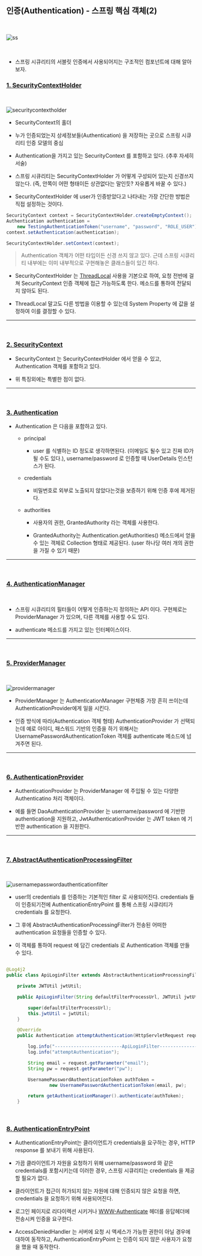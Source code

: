 ## 인증(Authentication) - 스프링 핵심 객체(2)

<br>

![ss](https://user-images.githubusercontent.com/50399804/123566088-ca8d0480-d7f9-11eb-9053-54431bf48242.png)

<br>

- 스프링 시큐리티의 서블릿 인증에서 사용되어지는 구조적인 컴포넌트에 대해 알아보자.

### [1. SecurityContextHolder](https://docs.spring.io/spring-security/site/docs/current/reference/html5/#servlet-authentication-securitycontextholder)

<br>

![securitycontextholder](https://user-images.githubusercontent.com/50399804/123564510-b266b680-d7f4-11eb-99ac-e19d5e57e513.png)

- SecurityContext의 홀더

- 누가 인증되었는지 상세정보들(Authentication) 을 저장하는 곳으로 스프링 시큐리티 인증 모델의 중심

- Authentication을 가지고 있는 SecurityContext 를 포함하고 있다. (추후 자세히 서술)

- 스프링 시큐리티는 SecurityContextHolder 가 어떻게 구성되어 있는지 신경쓰지 않는다. (즉, 안쪽이 어떤 형태이든 상관없다는 말인듯? 자유롭게 바꿀 수 있다.)

- SecurityContextHolder 에 user가 인증받았다고 나타내는 가장 간단한 방법은 직접 설정하는 것이다.

```java
SecurityContext context = SecurityContextHolder.createEmptyContext();
Authentication authentication =
    new TestingAuthenticationToken("username", "password", "ROLE_USER");
context.setAuthentication(authentication);

SecurityContextHolder.setContext(context);
```

> Authentication 객체가 어떤 타입이든 신경 쓰지 않고 있다. 근데 스프링 시큐리티 내부에는 이미 내부적으로 구현해놓은 클래스들이 있긴 하다.

- SecurityContextHolder 는 [ThreadLocal](https://yeonbot.github.io/java/ThreadLocal/) 사용을 기본으로 하여, 요청 전반에 걸쳐 SecurityContext 인증 객체에 접근 가능하도록 한다. 메소드를 통하여 전달되지 않아도 된다.

- ThreadLocal 말고도 다른 방법을 이용할 수 있는데 System Property 에 값을 설정하여 이를 결정할 수 있다.

---

<br>

### [2. SecurityContext](https://docs.spring.io/spring-security/site/docs/current/reference/html5/#servlet-authentication-securitycontext)

- SecurityContext 는 SecurityContextHolder 에서 얻을 수 있고, Authentication 객체를 포함하고 있다.

- 위 특징외에는 특별한 점이 없다.

---

<br>

### [3. Authentication](https://docs.spring.io/spring-security/site/docs/current/reference/html5/#servlet-authentication-authentication)

- Authentication 은 다음을 포함하고 있다.

  - principal

    - user 를 식별하는 ID 정도로 생각하면된다. (이메일도 될수 있고 진짜 ID가 될 수도 있다.), username/password 로 인증할 때 UserDetails 인스턴스가 된다.

  - credentials

    - 비밀번호로 외부로 노출되지 않았다는것을 보증하기 위해 인증 후에 제거된다.

  - authorities

    - 사용자의 권한, GrantedAuthority 라는 객체를 사용한다.

    - GrantedAuthority는 Authentication.getAuthorities() 메소드에서 얻을 수 있는 객체로 Collection 형태로 제공된다. (user 하나당 여러 개의 권한을 가질 수 있기 때문)

---

<br>

### [4. AuthenticationManager](https://docs.spring.io/spring-security/site/docs/current/reference/html5/#servlet-authentication-authenticationmanager)

<br>

- 스프링 시큐리티의 필터들이 어떻게 인증하는지 정의하는 API 이다. 구현체로는 ProviderManager 가 있으며, 다른 객체를 사용할 수도 있다.

- authenticate 메소드를 가지고 있는 인터페이스이다.

---

<br>

### [5. ProviderManager](https://docs.spring.io/spring-security/site/docs/current/reference/html5/#servlet-authentication-providermanager)

<br>

![providermanager](https://user-images.githubusercontent.com/50399804/123566307-5737c280-d7fa-11eb-89ae-5b53ef52fdb0.png)

- ProviderManager 는 AuthenticationManager 구현체중 가장 흔히 쓰이는데 AuthenticationProvider에게 일을 시킨다.

- 인증 방식에 따라(Authentication 객체 형태) AuthenticationProvider 가 선택되는데 예로 아이디, 패스워드 기반의 인증을 하기 위해서는 UsernamePasswordAuthenticationToken 객체를 authenticate 메소드에 넘겨주면 된다.

---

<br>

### [6. AuthenticationProvider](https://docs.spring.io/spring-security/site/docs/current/reference/html5/#servlet-authentication-authenticationproviderr)

- AuthenticationProvider 는 ProviderManager 에 주입될 수 있는 다양한 Authenticatino 처리 객체이다.

- 예를 들면 DaoAuthenticationProvider 는 username/password 에 기반한 authentication을 지원하고, JwtAuthenticationProvider 는 JWT token 에 기반한 authentication 을 지원한다.

---

<br>

### [7. AbstractAuthenticationProcessingFilter](https://docs.spring.io/spring-security/site/docs/current/reference/html5/#servlet-authentication-abstractprocessingfilter)

<br>

![usernamepasswordauthenticationfilter](https://user-images.githubusercontent.com/50399804/123569290-07102e80-d801-11eb-927c-d977a89a0f90.png)

- user의 credentials 를 인증하는 기본적인 filter 로 사용되어진다. credentials 들이 인증되기전에 AuthenticationEntryPoint 를 통해 스프링 시큐리티가 credentials 를 요청한다.

- 그 후에 AbstractAuthenticationProcessingFilter가 전송된 어떠한 authentication 요청들을 인증할 수 있다.

- 이 객체를 통하여 request 에 담긴 credentials 로 Authentication 객체를 만들 수 있다.

```java

@Log4j2
public class ApiLoginFilter extends AbstractAuthenticationProcessingFilter {

    private JWTUtil jwtUtil;

    public ApiLoginFilter(String defaultFilterProcessUrl, JWTUtil jwtUtil) {

        super(defaultFilterProcessUrl);
        this.jwtUtil = jwtUtil;
    }

    @Override
    public Authentication attemptAuthentication(HttpServletRequest request, HttpServletResponse response) throws AuthenticationException, IOException, ServletException {

        log.info("-------------------------ApiLoginFilter---------------------------");
        log.info("attemptAuthentication");

        String email = request.getParameter("email");
        String pw = request.getParameter("pw");

        UsernamePasswordAuthenticationToken authToken =
                new UsernamePasswordAuthenticationToken(email, pw);

        return getAuthenticationManager().authenticate(authToken);
    }

```

<br>

### [8. AuthenticationEntryPoint](https://docs.spring.io/spring-security/site/docs/current/reference/html5/#servlet-authentication-authenticationentrypoint)

- AuthenticationEntryPoint는 클라이언트가 credentials을 요구하는 경우, HTTP response 를 보내기 위해 사용된다.

- 가끔 클라이언트가 자원을 요청하기 위해 username/password 와 같은 credentials를 포함시키는데 이러한 경우, 스프링 시큐리티는 credentials 을 제공할 필요가 없다.

- 클라이언트가 접근이 허가되지 않는 자원에 대해 인증되지 않은 요청을 하면, credentials 을 요청하기 위해 사용되어진다.

- 로그인 페이지로 리다이렉션 시키거나 [WWW-Authenticate](https://developer.mozilla.org/en-US/docs/Web/HTTP/Headers/WWW-Authenticate) 헤더를 응답헤더에 전송시켜 인증을 요구한다.

- AccessDeniedHandler 는 서버에 요청 시 액세스가 가능한 권한이 아닐 경우에 대하여 동작하고, AuthenticationEntryPoint 는 인증이 되지 않은 사용자가 요청을 했을 때 동작한다.
